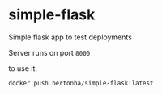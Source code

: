 # simple-flask
Simple flask app to test deployments

Server runs on port `8000`

to use it:
```
docker push bertonha/simple-flask:latest
```
